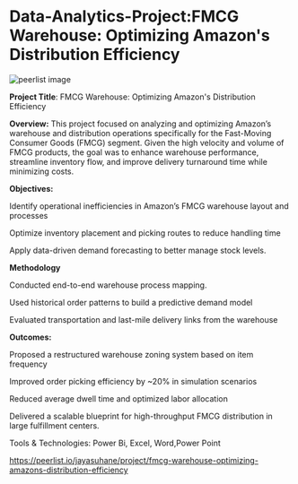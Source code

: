 # Data-Analytics-Project:FMCG Warehouse: Optimizing Amazon's Distribution Efficiency

![peerlist image](https://github.com/user-attachments/assets/f1adaa9c-b334-4a19-b740-a18bbd18d45b)

**Project Title**: FMCG Warehouse: Optimizing Amazon's Distribution Efficiency

**Overview:**
This project focused on analyzing and optimizing Amazon’s warehouse and distribution operations specifically for the Fast-Moving Consumer Goods (FMCG) segment. Given the high velocity and volume of FMCG products, the goal was to enhance warehouse performance, streamline inventory flow, and improve delivery turnaround time while minimizing costs.

**Objectives:**

Identify operational inefficiencies in Amazon’s FMCG warehouse layout and processes

Optimize inventory placement and picking routes to reduce handling time

Apply data-driven demand forecasting to better manage stock levels.

****Methodology****

Conducted end-to-end warehouse process mapping.

Used historical order patterns to build a predictive demand model

Evaluated transportation and last-mile delivery links from the warehouse

**Outcomes:**

Proposed a restructured warehouse zoning system based on item frequency

Improved order picking efficiency by ~20% in simulation scenarios

Reduced average dwell time and optimized labor allocation

Delivered a scalable blueprint for high-throughput FMCG distribution in large fulfillment centers.

Tools & Technologies:
Power Bi, Excel, Word,Power Point

https://peerlist.io/jayasuhane/project/fmcg-warehouse-optimizing-amazons-distribution-efficiency
